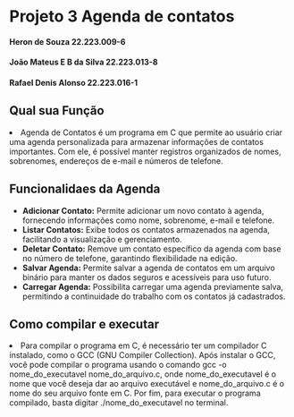 <h1>Projeto 3 Agenda de contatos</h1>
<h4>Heron de Souza 22.223.009-6 </h4>
<h4>João Mateus E B da Silva 22.223.013-8</h4>
<h4>Rafael Denis Alonso 22.223.016-1</h4>
<h2>Qual sua Função</h2>
<li>Agenda de Contatos é um programa em C que permite ao usuário criar uma agenda personalizada para armazenar informações de contatos importantes. Com ele, é possível manter registros organizados de nomes, sobrenomes, endereços de e-mail e números de telefone.</li>
<h2>Funcionalidaes da Agenda </h2>
<ul>
        <li><strong>Adicionar Contato:</strong> Permite adicionar um novo contato à agenda, fornecendo informações como nome, sobrenome, e-mail e telefone.</li>
        <li><strong>Listar Contatos:</strong> Exibe todos os contatos armazenados na agenda, facilitando a visualização e gerenciamento.</li>
        <li><strong>Deletar Contato:</strong> Remove um contato específico da agenda com base no número de telefone, garantindo flexibilidade na edição.</li>
        <li><strong>Salvar Agenda:</strong> Permite salvar a agenda de contatos em um arquivo binário para manter os dados seguros e acessíveis para uso futuro.</li>
        <li><strong>Carregar Agenda:</strong> Possibilita carregar uma agenda previamente salva, permitindo a continuidade do trabalho com os contatos já cadastrados.</li>
    </ul>
<h2> Como compilar e executar </h2>
<li>Para compilar o programa em C, é necessário ter um compilador C instalado, como o GCC (GNU Compiler Collection). Após instalar o GCC, você pode compilar o programa usando o comando gcc -o nome_do_executavel nome_do_arquivo.c, onde nome_do_executavel é o nome que você deseja dar ao arquivo executável e nome_do_arquivo.c é o nome do seu arquivo fonte em C. Por fim, para executar o programa compilado, basta digitar ./nome_do_executavel no terminal. </li>
 
